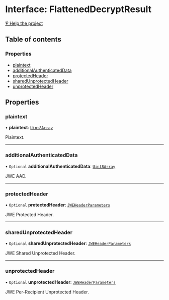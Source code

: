 # Interface: FlattenedDecryptResult

[💗 Help the project](https://github.com/sponsors/panva)

## Table of contents

### Properties

- [plaintext](types.FlattenedDecryptResult.md#plaintext)
- [additionalAuthenticatedData](types.FlattenedDecryptResult.md#additionalauthenticateddata)
- [protectedHeader](types.FlattenedDecryptResult.md#protectedheader)
- [sharedUnprotectedHeader](types.FlattenedDecryptResult.md#sharedunprotectedheader)
- [unprotectedHeader](types.FlattenedDecryptResult.md#unprotectedheader)

## Properties

### plaintext

• **plaintext**: [`Uint8Array`]( https://developer.mozilla.org/en-US/docs/Web/JavaScript/Reference/Global_Objects/Uint8Array )

Plaintext.

___

### additionalAuthenticatedData

• `Optional` **additionalAuthenticatedData**: [`Uint8Array`]( https://developer.mozilla.org/en-US/docs/Web/JavaScript/Reference/Global_Objects/Uint8Array )

JWE AAD.

___

### protectedHeader

• `Optional` **protectedHeader**: [`JWEHeaderParameters`](types.JWEHeaderParameters.md)

JWE Protected Header.

___

### sharedUnprotectedHeader

• `Optional` **sharedUnprotectedHeader**: [`JWEHeaderParameters`](types.JWEHeaderParameters.md)

JWE Shared Unprotected Header.

___

### unprotectedHeader

• `Optional` **unprotectedHeader**: [`JWEHeaderParameters`](types.JWEHeaderParameters.md)

JWE Per-Recipient Unprotected Header.
